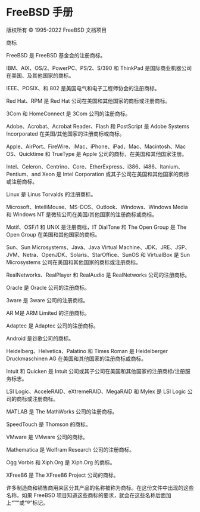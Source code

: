 # FreeBSD 手册

版权所有 © 1995-2022 FreeBSD 文档项目

商标

FreeBSD 是 FreeBSD 基金会的注册商标。

IBM、AIX、OS/2、PowerPC、PS/2、S/390 和 ThinkPad 是国际商业机器公司在美国、及其他国家的商标。

IEEE、POSIX、和 802 是美国电气和电子工程师协会的注册商标。

Red Hat、RPM 是 Red Hat 公司在美国和其他国家的商标或注册商标。

3Com 和 HomeConnect 是 3Com 公司的注册商标。

Adobe、Acrobat、Acrobat Reader、Flash 和 PostScript 是 Adobe Systems Incorporated 在美国/其他国家的注册商标或商标。

Apple、AirPort、FireWire、iMac、iPhone、iPad、Mac、Macintosh、Mac OS、Quicktime 和 TrueType 是 Apple 公司的商标，在美国和其他国家注册。

Intel、Celeron、Centrino、Core、EtherExpress、i386、i486、Itanium、Pentium、and Xeon 是 Intel Corporation 或其子公司在美国和其他国家的商标或注册商标。

Linux 是 Linus Torvalds 的注册商标。

Microsoft、IntelliMouse、MS-DOS、Outlook、Windows、Windows Media 和 Windows NT 是微软公司在美国/其他国家的注册商标或商标。

Motif、OSF/1 和 UNIX 是注册商标，IT DialTone 和 The Open Group 是 The Open Group 在美国和其他国家的商标。

Sun、Sun Microsystems、Java、Java Virtual Machine、JDK、JRE、JSP、JVM、Netra、OpenJDK、Solaris、StarOffice、SunOS 和 VirtualBox 是 Sun Microsystems 公司在美国和其他国家的商标或注册商标。

RealNetworks、RealPlayer 和 RealAudio 是 RealNetworks 公司的注册商标。

Oracle 是 Oracle 公司的注册商标。

3ware 是 3ware 公司的注册商标。

AR M是 ARM Limited 的注册商标。

Adaptec 是 Adaptec 公司的注册商标。

Android 是谷歌公司的商标。

Heidelberg、Helvetica、Palatino 和 Times Roman 是 Heidelberger Druckmaschinen AG 在美国和其他国家的注册商标或商标。

Intuit 和 Quicken 是 Intuit 公司或其子公司在美国和其他国家的注册商标/注册服务标志。

LSI Logic、AcceleRAID、eXtremeRAID、MegaRAID 和 Mylex 是 LSI Logic 公司的商标或注册商标。

MATLAB 是 The MathWorks 公司的注册商标。

SpeedTouch 是 Thomson 的商标。

VMware 是 VMware 公司的商标。

Mathematica 是 Wolfram Research 公司的注册商标。

Ogg Vorbis 和 Xiph.Org 是 Xiph.Org 的商标。

XFree86 是 The XFree86 Project 公司的商标。

许多制造商和销售商用来区分其产品的名称被称为商标。在这份文件中出现的这些名称，如果 FreeBSD 项目知道这些商标的要求，就会在这些名称后面加上“™”或“®”标记。
